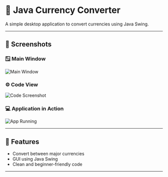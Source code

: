 # 💱 Java Currency Converter

A simple desktop application to convert currencies using Java Swing.

---

## 📸 Screenshots

### 🪟 Main Window
![Main Window](screenshots/ss1.png)

### ⚙️ Code View
![Code Screenshot](screenshots/ss2.png)

### 💻 Application in Action
![App Running](screenshots/ss3.png)


---

## 🚀 Features

- Convert between major currencies
- GUI using Java Swing
- Clean and beginner-friendly code

---




